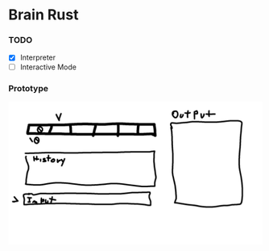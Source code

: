 # Brain Rust

### TODO
- [X] Interpreter
- [ ] Interactive Mode

### Prototype
![BrainRust Interactive Mode Prootype](/assets/BrainRust-Proto.png)
